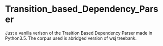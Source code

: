 # Transition_based_Dependency_Parser

Just a vanilla verison of the Trasition Based Dependency Parser made in Python3.5. The corpus used is abridged version of wsj treebank. 
